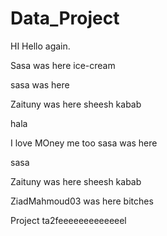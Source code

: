 # Data_Project
HI
Hello again.

Sasa was here ice-cream

sasa was here


Zaituny was here sheesh kabab

hala

I love MOney
me too
sasa was here


sasa

Zaituny was here sheesh kabab

ZiadMahmoud03 was here bitches

Project ta2feeeeeeeeeeeeel
